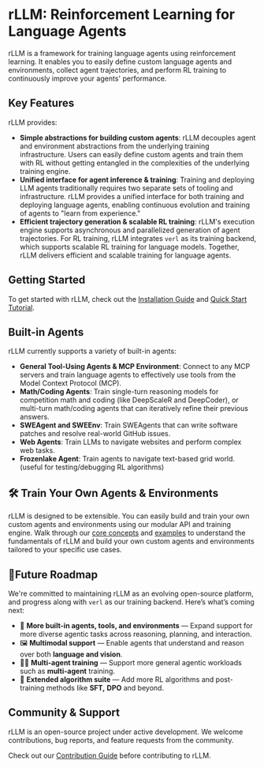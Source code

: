 # rLLM: Reinforcement Learning for Language Agents

rLLM is a framework for training language agents using reinforcement learning. It enables you to easily define custom language agents and environments, collect agent trajectories, and perform RL training to continuously improve your agents' performance. 

## Key Features

rLLM provides:

- **Simple abstractions for building custom agents**: rLLM decouples agent and environment abstractions from the underlying training infrastructure. Users can easily define custom agents and train them with RL without getting entangled in the complexities of the underlying training engine.
- **Unified interface for agent inference & training**: Training and deploying LLM agents traditionally requires two separate sets of tooling and infrastructure. rLLM provides a unified interface for both training and deploying language agents, enabling continuous evolution and training of agents to "learn from experience."
- **Efficient trajectory generation & scalable RL training**: rLLM's execution engine supports asynchronous and parallelized generation of agent trajectories. For RL training, rLLM integrates `verl` as its training backend, which supports scalable RL training for language models. Together, rLLM delivers efficient and scalable training for language agents.


## Getting Started

To get started with rLLM, check out the [Installation Guide](getting-started/installation.md) and [Quick Start Tutorial](getting-started/quick-start.md).

## Built-in Agents

rLLM currently supports a variety of built-in agents:

- **General Tool-Using Agents & MCP Environment**: Connect to any MCP servers and train language agents to effectively use tools from the Model Context Protocol (MCP).
- **Math/Coding Agents**: Train single-turn reasoning models for competition math and coding (like DeepScaleR and DeepCoder), or multi-turn math/coding agents that can iteratively refine their previous answers.
- **SWEAgent and SWEEnv**: Train SWEAgents that can write software patches and resolve real-world GitHub issues.
- **Web Agents**: Train LLMs to navigate websites and perform complex web tasks.
- **Frozenlake Agent**: Train agents to navigate text-based grid world. (useful for testing/debugging RL algorithms)

## 🛠️ Train Your Own Agents & Environments
rLLM is designed to be extensible. You can easily build and train your own custom agents and environments using our modular API and training engine. Walk through our [core concepts](./core-concepts/overview.md) and [examples](https://github.com/agentica-project/rllm/tree/main/examples) to understand the fundamentals of rLLM and build your own custom agents and environments tailored to your specific use cases.

## 🚀Future Roadmap

We're committed to maintaining rLLM as an evolving open-source platform, and progress along with `verl` as our training backend. Here’s what’s coming next:

- 🧠 **More built-in agents, tools, and environments** — Expand support for more diverse agentic tasks across reasoning, planning, and interaction.
- 🖼️ **Multimodal support** — Enable agents that understand and reason over both **language and vision**.
- 🤖🤖 **Multi-agent training** — Support more general agentic workloads such as **multi-agent** training.
- 🧪 **Extended algorithm suite** — Add more RL algorithms and post-training methods like **SFT,** **DPO** and beyond.

## Community & Support

rLLM is an open-source project under active development. We welcome contributions, bug reports, and feature requests from the community.

Check out our [Contribution Guide](contributing.md) before contributing to rLLM. 